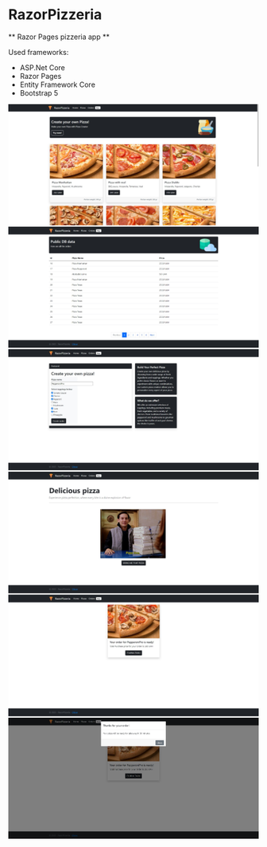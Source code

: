 # RazorPizzeria
** Razor Pages pizzeria app **

Used frameworks:
- ASP.Net Core
- Razor Pages
- Entity Framework Core
- Bootstrap 5

![alt text](https://github.com/EvheniiSarancha/RazorPizzeria-EF-Core/blob/master/wwwroot/repo-pics/pizzas.jpg)
![alt text](https://github.com/EvheniiSarancha/RazorPizzeria-EF-Core/blob/master/wwwroot/repo-pics/orders.jpg)
![alt text](https://github.com/EvheniiSarancha/RazorPizzeria-EF-Core/blob/master/wwwroot/repo-pics/custom.jpg)
![alt text](https://github.com/EvheniiSarancha/RazorPizzeria-EF-Core/blob/master/wwwroot/repo-pics/home.jpg)
![alt text](https://github.com/EvheniiSarancha/RazorPizzeria-EF-Core/blob/master/wwwroot/repo-pics/confirm.jpg)
![alt text](https://github.com/EvheniiSarancha/RazorPizzeria-EF-Core/blob/master/wwwroot/repo-pics/modal.jpg)
